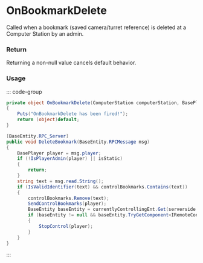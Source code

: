 # OnBookmarkDelete
<Badge type="info" text="Bookmark"/><Badge type="danger" text="Carbon Compatible"/><Badge type="warning" text="Oxide Compatible"/>
Called when a bookmark (saved camera/turret reference) is deleted at a Computer Station by an admin.

### Return
Returning a non-null value cancels default behavior.

### Usage
::: code-group
```csharp [Example]
private object OnBookmarkDelete(ComputerStation computerStation, BasePlayer local0, string local1)
{
	Puts("OnBookmarkDelete has been fired!");
	return (object)default;
}
```
```csharp [Source — Assembly-CSharp @ ComputerStation]
[BaseEntity.RPC_Server]
public void DeleteBookmark(BaseEntity.RPCMessage msg)
{
	BasePlayer player = msg.player;
	if (!IsPlayerAdmin(player) || isStatic)
	{
		return;
	}
	string text = msg.read.String();
	if (IsValidIdentifier(text) && controlBookmarks.Contains(text))
	{
		controlBookmarks.Remove(text);
		SendControlBookmarks(player);
		BaseEntity baseEntity = currentlyControllingEnt.Get(serverside: true);
		if (baseEntity != null && baseEntity.TryGetComponent<IRemoteControllable>(out var component) && component.GetIdentifier() == text)
		{
			StopControl(player);
		}
	}
}

```
:::
